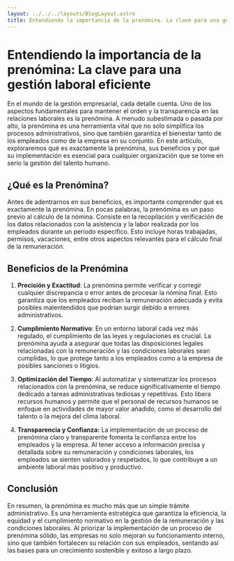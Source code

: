 ```yaml
---
layout: ../../../layouts/BlogLayout.astro
title: Entendiendo la importancia de la prenómina. La clave para una gestión laboral eficiente
---
```

# Entendiendo la importancia de la prenómina: La clave para una gestión laboral eficiente

En el mundo de la gestión empresarial, cada detalle cuenta. Uno de los aspectos fundamentales para mantener el orden y la transparencia en las relaciones laborales es la prenómina. A menudo subestimada o pasada por alto, la prenómina es una herramienta vital que no solo simplifica los procesos administrativos, sino que también garantiza el bienestar tanto de los empleados como de la empresa en su conjunto. En este artículo, exploraremos qué es exactamente la prenómina, sus beneficios y por qué su implementación es esencial para cualquier organización que se tome en serio la gestión del talento humano.

## ¿Qué es la Prenómina?

Antes de adentrarnos en sus beneficios, es importante comprender qué es exactamente la prenómina. En pocas palabras, la prenómina es un paso previo al cálculo de la nómina. Consiste en la recopilación y verificación de los datos relacionados con la asistencia y la labor realizada por los empleados durante un período específico. Esto incluye horas trabajadas, permisos, vacaciones, entre otros aspectos relevantes para el cálculo final de la remuneración.

## Beneficios de la Prenómina

1. **Precisión y Exactitud**: La prenómina permite verificar y corregir cualquier discrepancia o error antes de procesar la nómina final. Esto garantiza que los empleados reciban la remuneración adecuada y evita posibles malentendidos que podrían surgir debido a errores administrativos.

2. **Cumplimiento Normativo**: En un entorno laboral cada vez más regulado, el cumplimiento de las leyes y regulaciones es crucial. La prenómina ayuda a asegurar que todas las disposiciones legales relacionadas con la remuneración y las condiciones laborales sean cumplidas, lo que protege tanto a los empleados como a la empresa de posibles sanciones o litigios.

3. **Optimización del Tiempo**: Al automatizar y sistematizar los procesos relacionados con la prenómina, se reduce significativamente el tiempo dedicado a tareas administrativas tediosas y repetitivas. Esto libera recursos humanos y permite que el personal de recursos humanos se enfoque en actividades de mayor valor añadido, como el desarrollo del talento o la mejora del clima laboral.

4. **Transparencia y Confianza:** La implementación de un proceso de prenómina claro y transparente fomenta la confianza entre los empleados y la empresa. Al tener acceso a información precisa y detallada sobre su remuneración y condiciones laborales, los empleados se sienten valorados y respetados, lo que contribuye a un ambiente laboral más positivo y productivo.

## Conclusión

En resumen, la prenómina es mucho más que un simple trámite administrativo. Es una herramienta estratégica que garantiza la eficiencia, la equidad y el cumplimiento normativo en la gestión de la remuneración y las condiciones laborales. Al priorizar la implementación de un proceso de prenómina sólido, las empresas no solo mejoran su funcionamiento interno, sino que también fortalecen su relación con sus empleados, sentando así las bases para un crecimiento sostenible y exitoso a largo plazo.